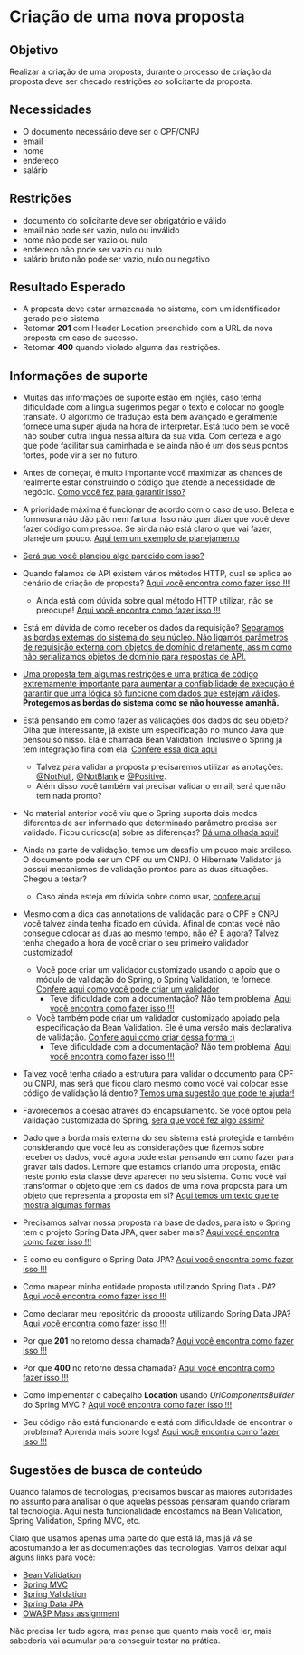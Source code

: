 # Criação de uma nova proposta

## Objetivo

Realizar a criação de uma proposta, durante o processo de criação da proposta deve ser checado restrições ao solicitante da proposta.

## Necessidades

- O documento necessário deve ser o CPF/CNPJ
- email 
- nome 
- endereço
- salário

## Restrições

- documento do solicitante deve ser obrigatório e válido
- email não pode ser vazio, nulo ou inválido
- nome não pode ser vazio ou nulo
- endereço não pode ser vazio ou nulo
- salário bruto não pode ser vazio, nulo ou negativo

## Resultado Esperado

- A proposta deve estar armazenada no sistema, com um identificador gerado pelo sistema.
- Retornar **201** com Header Location preenchido com a URL da nova proposta em caso de sucesso.
- Retornar **400** quando violado alguma das restrições.

## Informações de suporte

* Muitas das informações de suporte estão em inglês, caso tenha dificuldade com a lingua sugerimos pegar o texto e colocar no google translate. O algoritmo de tradução está bem avançado e geralmente fornece uma super ajuda na hora de interpretar. Está tudo bem se você não souber outra lingua nessa altura da sua vida. Com certeza é algo que pode facilitar sua caminhada e se ainda não é um dos seus pontos fortes, pode vir a ser no futuro. 

* Antes de começar, é muito importante você maximizar as chances de realmente estar construindo o código que atende a necessidade de negócio. [Como você fez para garantir isso?](../informacao_suporte/estou-construindo-software-correto.md)

* A prioridade máxima é funcionar de acordo com o caso de uso. Beleza e formosura não dão pão nem fartura. Isso não quer dizer que você deve fazer código com pressoa. Se ainda não está claro o que vai fazer, planeje um pouco. [Aqui tem um exemplo de planejamento](../informacao_suporte/planeje-um-pouco.md)

* [Será que você planejou algo parecido com isso?](../informacao_suporte/opcoes-planejamento-cadastro.md)

* Quando falamos de API existem vários métodos HTTP, qual se aplica ao cenário de criação de proposta? [Aqui você encontra como fazer isso !!!](../informacao_suporte/rest-methods.md)

  * Ainda está com dúvida sobre qual método HTTP utilizar, não se preocupe! [Aqui você encontra como fazer isso !!!](../informacao_suporte/rest-post.md)

* Está em dúvida de como receber os dados da requisição? [Separamos as bordas externas do sistema do seu núcleo. Não ligamos parâmetros de requisição externa com objetos de domínio diretamente, assim como não serializamos objetos de domínio para respostas de API.](../informacao_suporte/recebe-dados-requisicao.md)

* [Uma proposta tem algumas restrições e uma prática de código extremamente importante para aumentar a confiabilidade de execução é garantir que uma lógica só funcione com dados que estejam válidos](../informacao_suporte/protegemos-as-bordas.md). **Protegemos as bordas do sistema como se não houvesse amanhã.**

* Está pensando em como fazer as validações dos dados do seu objeto? Olha que interessante, já existe um especificação no mundo Java que pensou só nisso. Ela é chamada Bean Validation. Inclusive o Spring já tem integração fina com ela. [Confere essa dica aqui](../informacao_suporte/bean-validation.md)

	* Talvez para validar a proposta precisaremos utilizar as anotações: [@NotNull](https://javaee.github.io/javaee-spec/javadocs/javax/validation/constraints/NotNull.html), [@NotBlank](https://javaee.github.io/javaee-spec/javadocs/javax/validation/constraints/NotBlank.html) e [@Positive](https://javaee.github.io/javaee-spec/javadocs/javax/validation/constraints/Positive.html). 
	* Além disso você também vai precisar validar o email, será que não tem nada pronto?

* No material anterior você viu que o Spring suporta dois modos diferentes de ser informado que determinado parâmetro precisa ser validado. Ficou curioso(a) sobre as diferenças? [Dá uma olhada aqui!](../informacao_suporte/bean-validation-valid-vs-validated.md)

* Ainda na parte de validação, temos um desafio um pouco mais ardiloso. O documento pode ser um CPF ou um CNPJ. O Hibernate Validator já possui mecanismos de validação prontos para as duas situações. Chegou a testar?
	* Caso ainda esteja em dúvida sobre como usar, [confere aqui](https://docs.jboss.org/hibernate/validator/6.0/reference/en-US/html_single/#_country_specific_constraints)

* Mesmo com a dica das annotations de validação para o CPF e CNPJ você talvez ainda tenha ficado em dúvida. Afinal de contas você não consegue colocar as duas ao mesmo tempo, não é? E agora? Talvez tenha chegado a hora de você criar o seu primeiro validador customizado!
	* Você pode criar um validador customizado usando o apoio que o módulo de validação do Spring, o Spring Validation, te fornece. [Confere aqui como você pode criar um validador](https://docs.spring.io/spring/docs/current/spring-framework-reference/core.html#validator)
	    * Teve dificuldade com a documentação? Não tem problema! [Aqui você encontra como fazer isso !!!](../informacao_suporte/spring-validation.md)
	* Você também pode criar um validador customizado apoiado pela especificação da Bean Validation. Ele é uma versão mais declarativa de validação. [Confere aqui como criar dessa forma :)](https://docs.jboss.org/hibernate/stable/validator/reference/en-US/html_single/?v=6.1#validator-customconstraints)
        * Teve dificuldade com a documentação? Não tem problema! [Aqui você encontra como fazer isso !!!](../informacao_suporte/constraint-validator.md)
        
* Talvez você tenha criado a estrutura para validar o documento para CPF ou CNPJ, mas será que ficou claro mesmo como você vai colocar esse código de validação lá dentro? [Temos uma sugestão que pode te ajudar!](https://github.com/caelum/caelum-stella/wiki/Validadores-core)

* Favorecemos a coesão através do encapsulamento. Se você optou pela validação customizada do Spring, [será que você fez algo assim?](../informacao_suporte/coesao-validacao-documento.md)

* Dado que a borda mais externa do seu sistema está protegida e também considerando que você leu as considerações que fizemos sobre receber os dados, você agora pode estar pensando em como fazer para gravar tais dados. Lembre que estamos criando uma proposta, então neste ponto esta classe deve aparecer no seu sistema. Como você vai transformar o objeto que tem os dados de uma nova proposta para um objeto que representa a proposta em si? [Aqui temos um texto que te mostra algumas formas](../informacao_suporte/conversao-para-dominio.md)

* Precisamos salvar nossa proposta na base de dados, para isto o Spring tem o projeto Spring Data JPA, quer saber mais? [Aqui você encontra como fazer isso !!!](../informacao_suporte/spring-data.md)

* E como eu configuro o Spring Data JPA? [Aqui você encontra como fazer isso !!!](../informacao_suporte/spring-data-configuration.md)

* Como mapear minha entidade proposta utilizando Spring Data JPA? [Aqui você encontra como fazer isso !!!](../informacao_suporte/spring-data-entity.md)

* Como declarar meu repositório da proposta utilizando Spring Data JPA? [Aqui você encontra como fazer isso !!!](../informacao_suporte/spring-data-repository.md)

* Por que **201** no retorno dessa chamada? [Aqui você encontra como fazer isso !!!](../informacao_suporte/rest-201.md)

* Por que **400** no retorno dessa chamada? [Aqui você encontra como fazer isso !!!](../informacao_suporte/rest-400.md)

* Como implementar o cabeçalho **Location** usando _UriComponentsBuilder_ do Spring MVC ? [Aqui você encontra como fazer isso !!!](../informacao_suporte/uri-components-builder.md)

* Seu código não está funcionando e está com dificuldade de encontrar o problema? Aprenda mais sobre logs! [Aqui você encontra como fazer isso !!!](../informacao_suporte/spring-logging.md)

## Sugestões de busca de conteúdo

Quando falamos de tecnologias, precisamos buscar as maiores autoridades no assunto para analisar o que aquelas pessoas 
pensaram quando criaram tal tecnologia. Aqui nesta funcionalidade encostamos na Bean Validation, Spring Validation, Spring MVC, etc. 

Claro que usamos apenas uma parte do que está lá, mas já vá se acostumando a ler as documentações das tecnologias. 
Vamos deixar aqui alguns links para você:

* [Bean Validation](https://beanvalidation.org/)
* [Spring MVC](https://docs.spring.io/spring/docs/current/spring-framework-reference/web.html)
* [Spring Validation](https://docs.spring.io/spring/docs/current/spring-framework-reference/core.html#validation)
* [Spring Data JPA](https://spring.io/projects/spring-data-jpa)
* [OWASP Mass assignment](https://en.wikipedia.org/wiki/Mass_assignment_vulnerability)

Não precisa ler tudo agora, mas pense que quanto mais você ler, mais sabedoria vai acumular para conseguir testar na prática.
